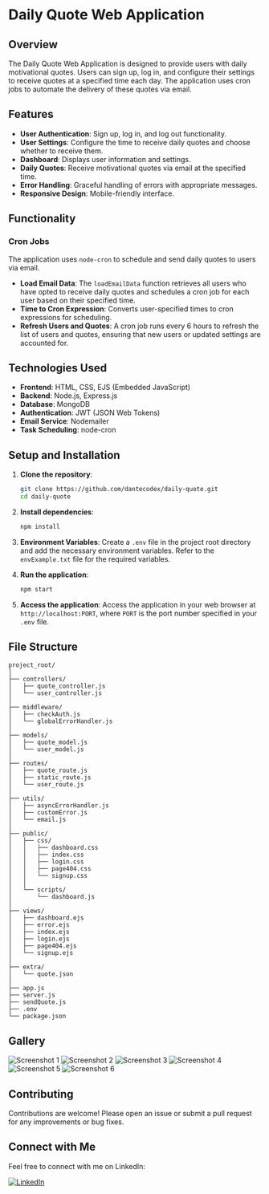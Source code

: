 # Daily Quote Web Application

## Overview

The Daily Quote Web Application is designed to provide users with daily motivational quotes. Users can sign up, log in, and configure their settings to receive quotes at a specified time each day. The application uses cron jobs to automate the delivery of these quotes via email.

## Features

- **User Authentication**: Sign up, log in, and log out functionality.
- **User Settings**: Configure the time to receive daily quotes and choose whether to receive them.
- **Dashboard**: Displays user information and settings.
- **Daily Quotes**: Receive motivational quotes via email at the specified time.
- **Error Handling**: Graceful handling of errors with appropriate messages.
- **Responsive Design**: Mobile-friendly interface.

## Functionality

### Cron Jobs

The application uses `node-cron` to schedule and send daily quotes to users via email.

- **Load Email Data**: The `loadEmailData` function retrieves all users who have opted to receive daily quotes and schedules a cron job for each user based on their specified time.
- **Time to Cron Expression**: Converts user-specified times to cron expressions for scheduling.
- **Refresh Users and Quotes**: A cron job runs every 6 hours to refresh the list of users and quotes, ensuring that new users or updated settings are accounted for.

## Technologies Used

- **Frontend**: HTML, CSS, EJS (Embedded JavaScript)
- **Backend**: Node.js, Express.js
- **Database**: MongoDB
- **Authentication**: JWT (JSON Web Tokens)
- **Email Service**: Nodemailer
- **Task Scheduling**: node-cron

## Setup and Installation

1. **Clone the repository**:
    ```sh
    git clone https://github.com/dantecodex/daily-quote.git
    cd daily-quote
    ```

2. **Install dependencies**:
    ```sh
    npm install
    ```

3. **Environment Variables**:
    Create a `.env` file in the project root directory and add the necessary environment variables. Refer to the `envExample.txt` file for the required variables.

4. **Run the application**:
    ```sh
    npm start
    ```

5. **Access the application**:
    Access the application in your web browser at `http://localhost:PORT`, where `PORT` is the port number specified in your `.env` file.

## File Structure

```
project_root/
│
├── controllers/
│   ├── quote_controller.js
│   └── user_controller.js
│
├── middleware/
│   ├── checkAuth.js
│   └── globalErrorHandler.js
│
├── models/
│   ├── quote_model.js
│   └── user_model.js
│
├── routes/
│   ├── quote_route.js
│   ├── static_route.js
│   └── user_route.js
│
├── utils/
│   ├── asyncErrorHandler.js
│   ├── customError.js
│   └── email.js
│
├── public/
│   ├── css/
│   │   ├── dashboard.css
│   │   ├── index.css
│   │   ├── login.css
│   │   ├── page404.css
│   │   └── signup.css
│   │
│   └── scripts/
│       └── dashboard.js
│
├── views/
│   ├── dashboard.ejs
│   ├── error.ejs
│   ├── index.ejs
│   ├── login.ejs
│   ├── page404.ejs
│   └── signup.ejs
│
├── extra/
│   └── quote.json
│
├── app.js
├── server.js
├── sendQuote.js
├── .env
└── package.json
```

## Gallery

![Screenshot 1](/extras/screenshot1.png)
![Screenshot 2](/extras/screenshot2.png)
![Screenshot 3](/extras/screenshot3.png)
![Screenshot 4](/extras/screenshot4.png)
![Screenshot 5](/extras/screenshot5.png)
![Screenshot 6](/extras/screenshot6.png)

## Contributing

Contributions are welcome! Please open an issue or submit a pull request for any improvements or bug fixes.

## Connect with Me

Feel free to connect with me on LinkedIn:

[![LinkedIn](https://img.shields.io/badge/LinkedIn-Profile-blue)](https://www.linkedin.com/in/anshulrajput237)